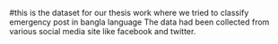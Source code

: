 #this is the dataset for our thesis work where we tried to classify emergency post in bangla language
The data had been collected from various social media site like facebook and twitter.